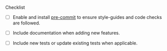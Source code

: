 <!--
Thanks for submitting a PR, your contribution is really appreciated!
Below are a few things we ask you kindly to self-check before getting a review. Remove checks that are not relevant.
-->

Checklist

- [ ] Enable and install [pre-commit](https://pre-commit.com/) to ensure style-guides and code checks are followed.
- [ ] Include documentation when adding new features.
- [ ] Include new tests or update existing tests when applicable.


<!--
Please note any issues this fixes using [closing keywords]( https://help.github.com/articles/closing-issues-using-keywords/ ):
-->

<!--
Please add any other relevant info below:
-->
